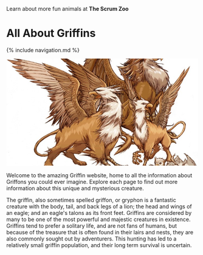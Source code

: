 Learn about more fun animals at **The Scrum Zoo**
# All About Griffins

{% include navigation.md %}

<img alt="A Pride of Griffins" src="Griffin image 1.jpg" />

Welcome to the amazing Griffin website, home to all the information about Griffons you could ever imagine. Explore each page to find out more information about this unique and mysterious creature.

The griffin, also sometimes spelled griffon, or gryphon is a fantastic creature with the body, tail, and back legs of a lion; the head and wings of an eagle; and an eagle's talons as its front feet. Griffins are considered by many to be one of the most powerful and majestic creatures in existence. Griffins tend to prefer a solitary life, and are not fans of humans, but because of the treasure that is often found in their lairs and nests, they are also commonly sought out by adventurers. This hunting has led to a relatively small griffin population, and their long term survival is uncertain.
